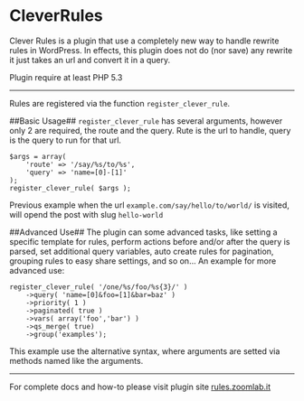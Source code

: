 CleverRules
===========

Clever Rules is a plugin that use a completely new way to handle rewrite rules in WordPress.
In effects, this plugin does not do (nor save) any rewrite it just takes an url and convert it in a query.

Plugin require at least PHP 5.3

***

Rules are registered via the function `register_clever_rule`.

##Basic Usage##
`register_clever_rule` has several arguments, however only 2 are required, the route and the query.
Rute is the url to handle, query is the query to run for that url.

    $args = array(
        'route' => '/say/%s/to/%s',
        'query' => 'name=[0]-[1]'
    );
    register_clever_rule( $args );
    
Previous example when the url `example.com/say/hello/to/world/` is visited, will opend the post with slug `hello-world`
    
##Advanced Use##
The plugin can some advanced tasks, like setting a specific template for rules, perform actions before and/or after the query is parsed,
set additional query variables, auto create rules for pagination, grouping rules to easy share settings, and so on...
An example for more advanced use:

    register_clever_rule( '/one/%s/foo/%s{3}/' )
        ->query( 'name=[0]&foo=[1]&bar=baz' )
        ->priority( 1 )
        ->paginated( true )
        ->vars( array('foo','bar') )
        ->qs_merge( true)
        ->group('examples');
        
This example use the alternative syntax, where arguments are setted via methods named like the arguments.

***

For complete docs and how-to please visit plugin site [rules.zoomlab.it](http://rules.zoomlab.it/)
